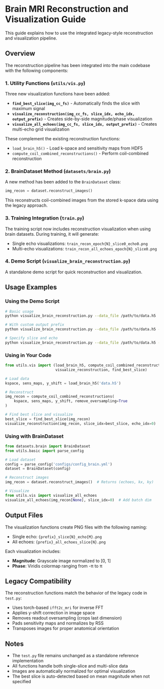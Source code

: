 # Brain MRI Reconstruction and Visualization Guide

This guide explains how to use the integrated legacy-style reconstruction and visualization pipeline.

## Overview

The reconstruction pipeline has been integrated into the main codebase with the following components:

### 1. Utility Functions (`utils/vis.py`)

Three new visualization functions have been added:

- **`find_best_slice(img_cc_fs)`** - Automatically finds the slice with maximum signal
- **`visualize_reconstruction(img_cc_fs, slice_idx, echo_idx, output_prefix)`** - Creates side-by-side magnitude/phase visualization
- **`visualize_all_echoes(img_cc_fs, slice_idx, output_prefix)`** - Creates multi-echo grid visualization

These complement the existing reconstruction functions:
- `load_brain_h5()` - Load k-space and sensitivity maps from HDF5
- `compute_coil_combined_reconstructions()` - Perform coil-combined reconstruction

### 2. BrainDataset Method (`datasets/brain.py`)

A new method has been added to the `BrainDataset` class:

```python
img_recon = dataset.reconstruct_images()
```

This reconstructs coil-combined images from the stored k-space data using the legacy approach.

### 3. Training Integration (`train.py`)

The training script now includes reconstruction visualization when using brain datasets. During training, it will generate:
- Single echo visualizations: `train_recon_epoch{N}_slice0_echo0.png`
- Multi-echo visualizations: `train_recon_all_echoes_epoch{N}_slice0.png`

### 4. Demo Script (`visualize_brain_reconstruction.py`)

A standalone demo script for quick reconstruction and visualization.

## Usage Examples

### Using the Demo Script

```bash
# Basic usage
python visualize_brain_reconstruction.py --data_file /path/to/data.h5

# With custom output prefix
python visualize_brain_reconstruction.py --data_file /path/to/data.h5 --output_prefix my_recon

# Specify slice and echo
python visualize_brain_reconstruction.py --data_file /path/to/data.h5 --slice_idx 17 --echo_idx 5
```

### Using in Your Code

```python
from utils.vis import (load_brain_h5, compute_coil_combined_reconstructions,
                       visualize_reconstruction, find_best_slice)

# Load data
kspace, sens_maps, y_shift = load_brain_h5('data.h5')

# Reconstruct
img_recon = compute_coil_combined_reconstructions(
    kspace, sens_maps, y_shift, remove_oversampling=True
)

# Find best slice and visualize
best_slice = find_best_slice(img_recon)
visualize_reconstruction(img_recon, slice_idx=best_slice, echo_idx=0)
```

### Using with BrainDataset

```python
from datasets.brain import BrainDataset
from utils.basic import parse_config

# Load dataset
config = parse_config('configs/config_brain.yml')
dataset = BrainDataset(config)

# Reconstruct images
img_recon = dataset.reconstruct_images()  # Returns (echoes, kx, ky)

# Visualize
from utils.vis import visualize_all_echoes
visualize_all_echoes(img_recon[None], slice_idx=0)  # Add batch dim
```

## Output Files

The visualization functions create PNG files with the following naming:
- Single echo: `{prefix}_slice{N}_echo{M}.png`
- All echoes: `{prefix}_all_echoes_slice{N}.png`

Each visualization includes:
- **Magnitude**: Grayscale image normalized to [0, 1]
- **Phase**: Viridis colormap ranging from -π to π

## Legacy Compatibility

The reconstruction functions match the behavior of the legacy code in `test.py`:
- Uses torch-based `ifft2c_mri` for inverse FFT
- Applies y-shift correction in image space
- Removes readout oversampling (crops last dimension)
- Pads sensitivity maps and normalizes by RSS
- Transposes images for proper anatomical orientation

## Notes

- The `test.py` file remains unchanged as a standalone reference implementation
- All functions handle both single-slice and multi-slice data
- Images are automatically normalized for optimal visualization
- The best slice is auto-detected based on mean magnitude when not specified

